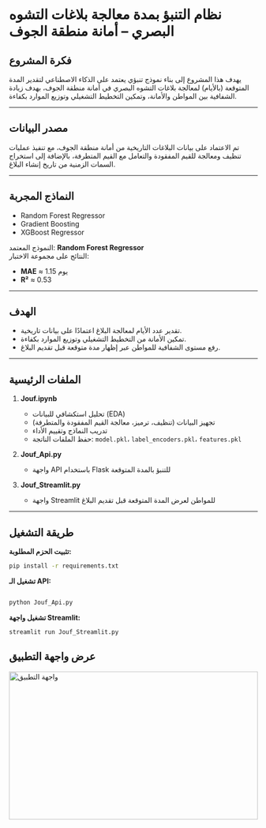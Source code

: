 # نظام التنبؤ بمدة معالجة بلاغات التشوه البصري – أمانة منطقة الجوف

## فكرة المشروع
يهدف هذا المشروع إلى بناء نموذج تنبؤي يعتمد على الذكاء الاصطناعي لتقدير المدة المتوقعة (بالأيام) لمعالجة بلاغات التشوه البصري في أمانة منطقة الجوف، بهدف زيادة الشفافية بين المواطن والأمانة، وتمكين التخطيط التشغيلي وتوزيع الموارد بكفاءة.

---

## مصدر البيانات
تم الاعتماد على بيانات البلاغات التاريخية من أمانة منطقة الجوف، مع تنفيذ عمليات تنظيف ومعالجة للقيم المفقودة والتعامل مع القيم المتطرفة، بالإضافة إلى استخراج السمات الزمنية من تاريخ إنشاء البلاغ.

---

## النماذج المجربة
- Random Forest Regressor  
- Gradient Boosting  
- XGBoost Regressor  

النموذج المعتمد: **Random Forest Regressor**  
النتائج على مجموعة الاختبار:
- **MAE** ≈ 1.15 يوم  
- **R²** ≈ 0.53  

---

## الهدف
- تقدير عدد الأيام لمعالجة البلاغ اعتمادًا على بيانات تاريخية.  
- تمكين الأمانة من التخطيط التشغيلي وتوزيع الموارد بكفاءة.  
- رفع مستوى الشفافية للمواطن عبر إظهار مدة متوقعة قبل تقديم البلاغ.

---

## الملفات الرئيسية
1. **Jouf.ipynb**  
   - تحليل استكشافي للبيانات (EDA)  
   - تجهيز البيانات (تنظيف، ترميز، معالجة القيم المفقودة والمتطرفة)  
   - تدريب النماذج وتقييم الأداء  
   - حفظ الملفات الناتجة: `model.pkl`، `label_encoders.pkl`، `features.pkl`

2. **Jouf_Api.py**  
   - واجهة API باستخدام Flask للتنبؤ بالمدة المتوقعة

3. **Jouf_Streamlit.py**  
   - واجهة Streamlit للمواطن لعرض المدة المتوقعة قبل تقديم البلاغ

---

## طريقة التشغيل

**تثبيت الحزم المطلوبة:**
```bash
pip install -r requirements.txt
```
**تشغيل الـ API:**

```bash

python Jouf_Api.py
```
**تشغيل واجهة Streamlit:**

```bash
streamlit run Jouf_Streamlit.py
```

## عرض واجهة التطبيق

<img width="100%" height="300" alt="واجهة التطبيق" src="https://github.com/user-attachments/assets/79336f70-b4de-4217-aef5-2c98f857a6c9" />


